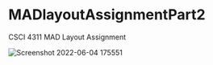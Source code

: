 # MADlayoutAssignmentPart2
CSCI 4311 MAD Layout Assignment

![Screenshot 2022-06-04 175551](https://user-images.githubusercontent.com/61687175/171995483-8ec7f539-3dbc-4698-a408-a4fb92e23ea5.png)


